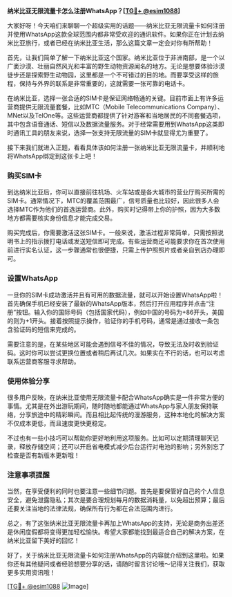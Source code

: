 **纳米比亚无限流量卡怎么注册WhatsApp？[[TG💪+ @esim1088](https://t.me/s/esim1088)]**

大家好呀！今天咱们来聊聊一个超级实用的话题——纳米比亚无限流量卡如何注册并使用WhatsApp这款全球范围内都非常受欢迎的通讯软件。如果你正在计划去纳米比亚旅行，或者已经在纳米比亚生活，那么这篇文章一定会对你有所帮助！

首先，让我们简单了解一下纳米比亚这个国家。纳米比亚位于非洲南部，是一个以广袤沙漠、壮丽自然风光和丰富的野生动物资源闻名的地方。无论是想要体验沙漠徒步还是探索野生动物园，这里都是一个不可错过的目的地。而要享受这样的旅程，保持与外界的联系是非常重要的，这就需要一张可靠的电话卡。

在纳米比亚，选择一张合适的SIM卡是保证网络畅通的关键。目前市面上有许多运营商提供无限流量套餐，比如MTC（Mobile Telecommunications Company）、MNet以及TelOne等。这些运营商都提供了针对游客和当地居民的不同套餐选项，其中包含语音通话、短信以及数据流量服务。对于经常需要用到WhatsApp这类即时通讯工具的朋友来说，选择一张支持无限流量的SIM卡就显得尤为重要了。

接下来我们就进入正题，看看具体该如何注册一张纳米比亚无限流量卡，并顺利地将WhatsApp绑定到这张卡上吧！

### 购买SIM卡

到达纳米比亚后，你可以直接前往机场、火车站或是各大城市的营业厅购买所需的SIM卡。通常情况下，MTC的覆盖范围最广，信号质量也比较好，因此很多人会选择MTC作为他们的首选运营商。此外，购买时记得带上你的护照，因为大多数地方都需要核实身份信息才能完成交易。

购买完成后，你需要激活这张SIM卡。一般来说，激活过程非常简单，只需按照说明书上的指示拨打电话或发送短信即可完成。有些运营商还可能要求你在首次使用前进行实名认证，这一步骤通常也很便捷，只需上传护照照片或者亲自到店办理即可。

### 设置WhatsApp

一旦你的SIM卡成功激活并且有可用的数据流量，就可以开始设置WhatsApp啦！首先确保手机已经安装了最新的WhatsApp版本，然后打开应用程序并点击“注册”按钮。输入你的国际号码（包括国家代码），例如中国的号码为+86开头，美国的则为+1开头。接着按照提示操作，验证你的手机号码，通常是通过接收一条包含验证码的短信来完成的。

需要注意的是，在某些地区可能会遇到信号不佳的情况，导致无法及时收到验证码。这时你可以尝试更换位置或者稍后再试几次。如果实在不行的话，也可以考虑联系运营商客服寻求帮助。

### 使用体验分享

很多用户反映，在纳米比亚使用无限流量卡配合WhatsApp确实是一件非常方便的事情。尤其是在外出游玩期间，随时随地都能通过WhatsApp与家人朋友保持联络，分享旅途中的精彩瞬间。而且相比起传统的漫游服务，这种本地化的解决方案不仅成本更低，而且速度更快更稳定。

不过也有一些小技巧可以帮助你更好地利用这项服务。比如可以定期清理聊天记录，释放存储空间；还可以开启省电模式减少后台运行对电池的影响；另外别忘了检查是否有新版本更新哦！

### 注意事项提醒

当然，在享受便利的同时也要注意一些细节问题。首先是要保管好自己的个人信息安全，避免泄露隐私；其次是要合理规划每月的数据消耗量，以免超出预算；最后还要关注当地的法律法规，确保所有行为都在合法范围内进行。

总之，有了这张纳米比亚无限流量卡再加上WhatsApp的支持，无论是商务出差还是休闲度假都将变得更加轻松愉快。希望大家都能找到最适合自己的解决方案，在纳米比亚留下美好的回忆！

好了，关于纳米比亚无限流量卡如何注册WhatsApp的内容就介绍到这里啦。如果你还有其他疑问或者经验想要分享的话，请随时留言讨论哦～记得关注我们，获取更多实用资讯哦！

[[TG💪+ @esim1088](https://t.me/s/esim1088) ![Image](https://i.postimg.cc/4NQfJmqS/Snipaste-2025-05-13-00-14-12.png)]